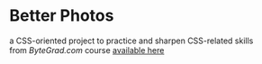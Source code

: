# Better Photos

a CSS-oriented project to practice and sharpen CSS-related skills  
from _ByteGrad.com_ course [available here](https://bytegrad.com/courses/professional-css)

 
